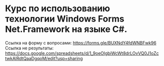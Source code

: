 # Курс по использованию технологии Windows Forms Net.Framework на языке C#.
Ссылка на форму с вопросами: https://forms.gle/BUXNdY4fdWNBFwk96 <br>
Ссылка не результаты: https://docs.google.com/spreadsheets/d/1_9oeOlgbiWcWt8drLOvVQ0J1oZctwkAlRdtQaaDgqoM/edit?usp=sharing
